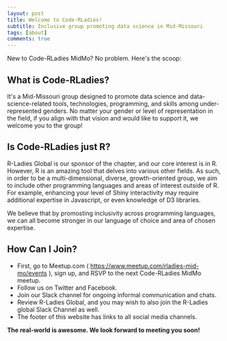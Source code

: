 ```yaml
---
layout: post
title: Welcome to Code-RLadies!
subtitle: Inclusive group promoting data science in Mid-Missouri
tags: [about]
comments: true
---
```


New to Code-RLadies MidMo? No problem. Here's the scoop:

## What is Code-RLadies? 

It's a Mid-Missouri group designed to promote data science and data-science-related tools, technologies, programming, and skills among under-represented genders. No matter your gender or level of representation in the field, if you align with that vision and would like to support it, we welcome you to the group! 

## Is Code-RLadies just R? 

R-Ladies Global is our sponsor of the chapter, and our core interest is in R. However, R is an amazing tool that delves into various other fields. As such, in order to be a multi-dimensional, diverse, growth-oriented group, we aim to include other programming languages and areas of interest outside of R. For example, enhancing your level of Shiny interactivity may require additional expertise in Javascript, or even knowledge of D3 libraries. 

We believe that by promosting inclusivity across programming languages, we can all become stronger in our language of choice and area of chosen expertise. 

## How Can I Join? 

* First, go to Meetup.com ( https://www.meetup.com/rladies-mid-mo/events ), sign up, and RSVP to the next Code-RLadies MidMo meetup.
* Follow us on Twitter and Facebook. 
* Join our Slack channel for ongoing informal communication and chats.
* Review R-Ladies Global, and you may wish to also join the R-Ladies global Slack Channel as well. 
* The footer of this website has links to all social media channels. 

**The real-world is awesome. We look forward to meeting you soon!**



